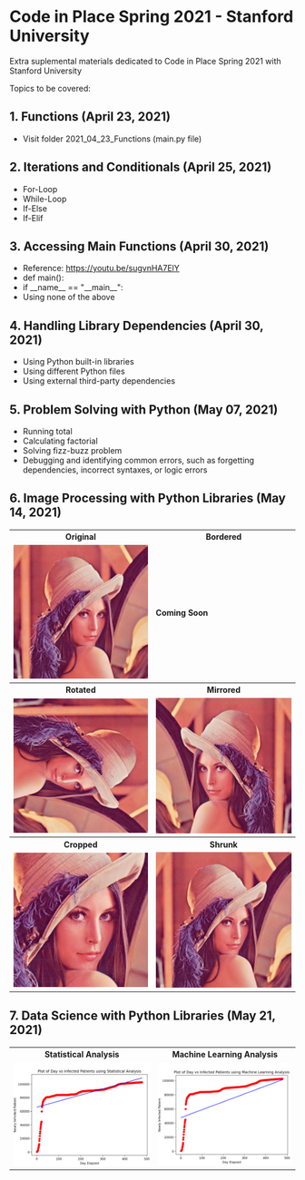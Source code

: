 # Code in Place Spring 2021 - Stanford University

Extra suplemental materials dedicated to Code in Place Spring 2021 with Stanford University

Topics to be covered:
## 1. Functions (April 23, 2021) ##
  - Visit folder 2021\_04\_23_Functions (main.py file)

## 2. Iterations and Conditionals (April 25, 2021) ##
  - For-Loop
  - While-Loop
  - If-Else
  - If-Elif

## 3. Accessing Main Functions (April 30, 2021) ##
  - Reference: https://youtu.be/sugvnHA7ElY 
  - def main():
  - if \_\_name\_\_ == "\_\_main\_\_":
  - Using none of the above

## 4. Handling Library Dependencies (April 30, 2021) ##
  - Using Python built-in libraries
  - Using different Python files
  - Using external third-party dependencies

## 5. Problem Solving with Python (May 07, 2021) ##
  - Running total
  - Calculating factorial
  - Solving fizz-buzz problem
  - Debugging and identifying common errors, such as forgetting dependencies, incorrect syntaxes, or logic errors

## 6. Image Processing with Python Libraries (May 14, 2021) ##
  <table>
  <tr>
  <th> Original </th> <th> Bordered </th>
  </tr>
  <td> <img src="./2021_05_14_ImageProcessing/images/lena.png"> </td>
  <td> <b> Coming Soon </b> </td>  
  
  <tr>
  <th> Rotated </th> <th> Mirrored </th>
  </tr>
  
  <tr>
  <td> <img src="./2021_05_14_ImageProcessing/results/lena_rotated.png"> </td>
  <td> <img src="./2021_05_14_ImageProcessing/results/lena_mirrored.png"> </td>
  </tr>

  <tr>
  <th> Cropped </th> <th> Shrunk </th>
  </tr>
  
  <tr>
  <td> <img src="./2021_05_14_ImageProcessing/results/lena_cropped.png"> </td>
  <td> <img src="./2021_05_14_ImageProcessing/results/lena_shrunk.png"> </td>
  </tr> 
  </table>

## 7. Data Science with Python Libraries (May 21, 2021) ##
  <table>
  <tr>
  <th> Statistical Analysis </th> <th> Machine Learning Analysis </th>
  </tr>
  <tr>
  <td> <img src="./2021_05_21_DataScience/assets/covid_statistics.png"> </td>
  <td> <img src="./2021_05_21_DataScience/assets/covid_machine_learning.png"> </td>
  </tr>
  </table>
  
